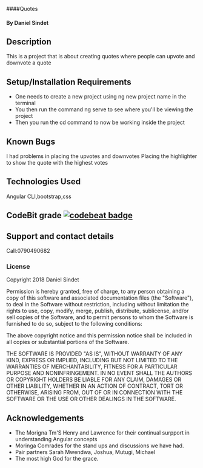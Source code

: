 
####Quotes
#### By **Daniel Sindet**
## Description
This is a project that is about creating quotes where people can upvote and downvote a quote
## Setup/Installation Requirements
* One needs to create a new project using ng new project name in the terminal
* You then run the command ng serve to see where you'll be viewing the project
* Then you run the cd  command to now be working inside the project
## Known Bugs
I had problems in placing the upvotes and downvotes
Placing the highlighter to show the quote with the highest votes
## Technologies Used
Angular CLI,bootstrap,css
## CodeBit grade [![codebeat badge](https://codebeat.co/badges/9f06722f-677e-4e59-b9c6-b390ef6b6495)](https://codebeat.co/projects/github-com-danielsind-myquotes-master)

## Support and contact details
Call:0790490682
### License
Copyright 2018 Daniel Sindet

Permission is hereby granted, free of charge, to any person obtaining a copy of this software and associated documentation files (the "Software"), to deal in the Software without restriction, including without limitation the rights to use, copy, modify, merge, publish, distribute, sublicense, and/or sell copies of the Software, and to permit persons to whom the Software is furnished to do so, subject to the following conditions:

The above copyright notice and this permission notice shall be included in all copies or substantial portions of the Software.

THE SOFTWARE IS PROVIDED "AS IS", WITHOUT WARRANTY OF ANY KIND, EXPRESS OR IMPLIED, INCLUDING BUT NOT LIMITED TO THE WARRANTIES OF MERCHANTABILITY, FITNESS FOR A PARTICULAR PURPOSE AND NONINFRINGEMENT. IN NO EVENT SHALL THE AUTHORS OR COPYRIGHT HOLDERS BE LIABLE FOR ANY CLAIM, DAMAGES OR OTHER LIABILITY, WHETHER IN AN ACTION OF CONTRACT, TORT OR OTHERWISE, ARISING FROM, OUT OF OR IN CONNECTION WITH THE SOFTWARE OR THE USE OR OTHER DEALINGS IN THE SOFTWARE.
## Acknowledgements
 * The Morigna Tm'S Henry and Lawrence for their continual surpport in understanding Angular concepts
 * Moringa Comrades for the stand ups and discussions we have had.
 * Pair partners Sarah Mwendwa, Joshua, Mutugi, Michael
 * The most high God for the grace.
